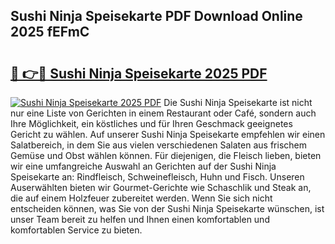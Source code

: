 ## Sushi Ninja Speisekarte PDF Download Online 2025 fEFmC

# <h2><a href="http://gcbpm94.nevu.top/?p=Sushi+Ninja+Speisekarte">🔗 👉🔴 Sushi Ninja Speisekarte 2025 PDF</a></h2>

[![Sushi Ninja Speisekarte 2025 PDF](https://i.imgur.com/dBaPXMq.png)](http://gcbpm94.nevu.top/?p=Sushi+Ninja+Speisekarte)
Die Sushi Ninja Speisekarte ist nicht nur eine Liste von Gerichten in einem Restaurant oder Café, sondern auch Ihre Möglichkeit, ein köstliches und für Ihren Geschmack geeignetes Gericht zu wählen. Auf unserer Sushi Ninja Speisekarte empfehlen wir einen Salatbereich, in dem Sie aus vielen verschiedenen Salaten aus frischem Gemüse und Obst wählen können. Für diejenigen, die Fleisch lieben, bieten wir eine umfangreiche Auswahl an Gerichten auf der Sushi Ninja Speisekarte an: Rindfleisch, Schweinefleisch, Huhn und Fisch. Unseren Auserwählten bieten wir Gourmet-Gerichte wie Schaschlik und Steak an, die auf einem Holzfeuer zubereitet werden. Wenn Sie sich nicht entscheiden können, was Sie von der Sushi Ninja Speisekarte wünschen, ist unser Team bereit zu helfen und Ihnen einen komfortablen und komfortablen Service zu bieten.
